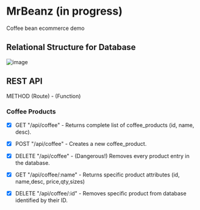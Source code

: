 # MrBeanz (in progress)
Coffee bean ecommerce demo

## Relational Structure for Database
![image](https://user-images.githubusercontent.com/80737126/185462697-eb8a9ecc-6af4-4f47-a9ab-a08646f41599.png)

## REST API
 METHOD (Route) - (Function)
### Coffee Products
  - [X] GET "/api/coffee" - Returns complete list of coffee_products (id, name, desc).
  - [X] POST "/api/coffee" - Creates a new coffee_product.
  - [X] DELETE "/api/coffee" - (Dangerous!) Removes every product entry in the database.
  - [X] GET "/api/coffee/:name" - Returns specific product attributes (id, name,desc, price,qty,sizes)
  - [X] DELETE "/api/coffee/:id" - Removes specific product from database identified by their ID.
  
